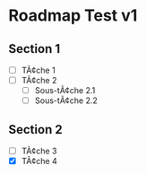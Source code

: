 ﻿# Roadmap Test v1

## Section 1
- [ ] TÃ¢che 1
- [ ] TÃ¢che 2
  - [ ] Sous-tÃ¢che 2.1
  - [ ] Sous-tÃ¢che 2.2

## Section 2
- [ ] TÃ¢che 3
- [x] TÃ¢che 4
